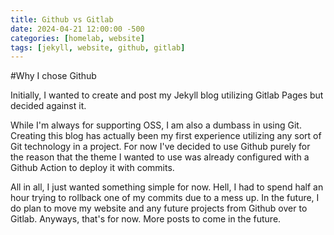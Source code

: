 ```yaml
---
title: Github vs Gitlab
date: 2024-04-21 12:00:00 -500
categories: [homelab, website]
tags: [jekyll, website, github, gitlab]
---
```


#Why I chose Github

Initially, I wanted to create and post my Jekyll blog utilizing Gitlab Pages but decided against it.

While I'm always for supporting OSS, I am also a dumbass in using Git. Creating this blog has actually been my first experience utilizing any sort of Git technology in a project. For now I've decided to use Github purely for the reason that the theme I wanted to use was already configured with a Github Action to deploy it with commits.

All in all, I just wanted something simple for now. Hell, I had to spend half an hour trying to rollback one of my commits due to a mess up. In the future, I do plan to move my website and any future projects from Github over to Gitlab. Anyways, that's for now. More posts to come in the future.
